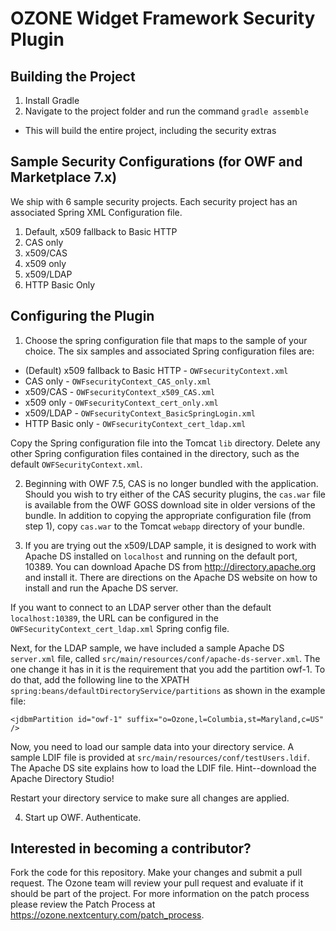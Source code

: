 # OZONE Widget Framework Security Plugin

## Building the Project

1. Install Gradle
2. Navigate to the project folder and run the command `gradle assemble`
  * This will build the entire project, including the security extras

## Sample Security Configurations (for OWF and Marketplace 7.x)

We ship with 6 sample security projects.  Each security project has an
associated Spring XML Configuration file.

1.  Default, x509 fallback to Basic HTTP
2.  CAS only
3.  x509/CAS
4.  x509 only
5.  x509/LDAP
6.  HTTP Basic Only

## Configuring the Plugin

1.  Choose the spring configuration file that maps to the sample of your
choice.  The six samples and associated Spring configuration files are:
- (Default) x509 fallback to Basic HTTP - `OWFsecurityContext.xml`
- CAS only - `OWFsecurityContext_CAS_only.xml`
- x509/CAS - `OWFsecurityContext_x509_CAS.xml`
- x509 only - `OWFsecurityContext_cert_only.xml`
- x509/LDAP - `OWFsecurityContext_BasicSpringLogin.xml`
- HTTP Basic only - `OWFsecurityContext_cert_ldap.xml`

Copy the Spring configuration file into the Tomcat `lib` directory. Delete
any other Spring configuration files contained in the directory, such
as the default `OWFSecurityContext.xml`.

2.  Beginning with OWF 7.5, CAS is no longer bundled with the application.
Should you wish to try either of the CAS security plugins, the `cas.war`
file is available from the OWF GOSS download site in older versions of
the bundle.  In addition to copying the appropriate configuration file
(from step 1), copy `cas.war` to the Tomcat `webapp` directory of your
bundle.

3.  If you are trying out the x509/LDAP sample, it is designed to work with
Apache DS installed on `localhost` and running on the default port, 10389.
You can download Apache DS from http://directory.apache.org and install
it.  There are directions on the Apache DS website on how to install and
run the Apache DS server.

If you want to connect to an LDAP server other than the default
`localhost:10389`, the URL can be configured in the
`OWFSecurityContext_cert_ldap.xml` Spring config file.

Next, for the LDAP sample, we have included a sample Apache DS
`server.xml` file, called `src/main/resources/conf/apache-ds-server.xml`.
The one change it has in it is the requirement that you add the
partition owf-1.  To do that, add the following line to the XPATH
`spring:beans/defaultDirectoryService/partitions` as shown in the example file:

```
<jdbmPartition id="owf-1" suffix="o=Ozone,l=Columbia,st=Maryland,c=US" />
```

Now, you need to load our sample data into your directory service. 
A sample LDIF file is provided at `src/main/resources/conf/testUsers.ldif`.
The Apache DS site explains how to load the LDIF file. 
Hint--download the Apache Directory Studio!

Restart your directory service to make sure all changes are applied.

4.  Start up OWF.  Authenticate.

## Interested in becoming a contributor? 
Fork the code for this repository. Make your changes and submit a pull
request. The Ozone team will review your pull request and evaluate if it
should be part of the project. For more information on the patch process
please review the Patch Process at https://ozone.nextcentury.com/patch_process.
